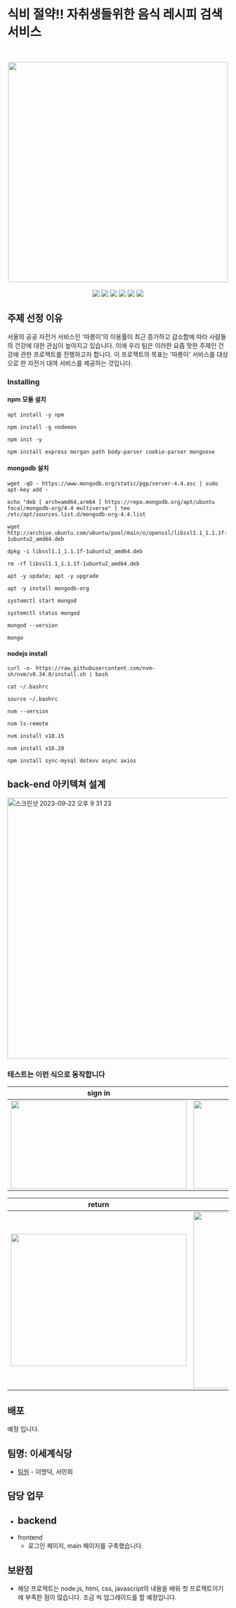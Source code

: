 # 식비 절약!! 자취생들위한 음식 레시피 검색 서비스

<br>
<p align="center">
<img width="500px" src="https://github.com/LeeMyungdeok/Recipe-provided-project/assets/115915362/c623c6fb-4475-4ea4-b7af-431b0073c758)">
<br><br>
<img src= "https://img.shields.io/badge/Javascript-F7DF1E?style=flat-square&logo=JavaScript&logoColor=white" />
<img src= "https://img.shields.io/badge/nodedotjs-339933?style=flat-square&logo=nodedotjs&logoColor=white" />
<img src= "https://img.shields.io/badge/mysql-4479A1?style=flat-square&logo=mysql&logoColor=white" />
<img src= "https://img.shields.io/badge/mongodb-47A248?style=flat-square&logo=mongodb&logoColor=white" />
<img src= "https://img.shields.io/badge/CSS3-1572B6?style=flat-square&logo=CSS3&logoColor=white" />
<img src= "https://img.shields.io/badge/inux-FCC624?style=flat-square&logo=linux&logoColor=white" />

<br>
</p>

## 주제 선정 이유

서울의 공공 자전거 서비스인 '따릉이'의 이용률이 최근 증가하고 감소함에 따라 사람들의 건강에 대한 관심이 높아지고 있습니다. 이에 우리 팀은 이러한 요즘 핫한 주제인 건강에 관한 프로젝트를 진행하고자 합니다. 이 프로젝트의 목표는 '따릉이' 서비스를 대상으로 한 자전거 대여 서비스를 제공하는 것입니다.

### Installing

#### npm 모듈 설치 

```
apt install -y npm
```
```
npm install -g nodemon
```
```
npm init -y
```
```
npm install express morgan path body-parser cookie-parser mongoose
```
#### mongodb 설치

```
wget -qO - https://www.mongodb.org/static/pgp/server-4.4.asc | sudo apt-key add -
```
```
echo "deb [ arch=amd64,arm64 ] https://repo.mongodb.org/apt/ubuntu focal/mongodb-org/4.4 multiverse" | tee /etc/apt/sources.list.d/mongodb-org-4.4.list
```
```
wget http://archive.ubuntu.com/ubuntu/pool/main/o/openssl/libssl1.1_1.1.1f-1ubuntu2_amd64.deb
```
```
dpkg -i libssl1.1_1.1.1f-1ubuntu2_amd64.deb
```
```
rm -rf libssl1.1_1.1.1f-1ubuntu2_amd64.deb
```
```
apt -y update; apt -y upgrade
```
```
apt -y install mongodb-org
```
```
systemctl start mongod
```
```
systemctl status mongod
```
```
mongod --version
```
```
mongo
```
#### nodejs install

```
curl -o- https://raw.githubusercontent.com/nvm-sh/nvm/v0.34.0/install.sh | bash
```
```
cat ~/.bashrc
```
```
source ~/.bashrc
```
```
nvm --version
```
```
nvm ls-remote
```
```
nvm install v18.15
```
```
nvm install v16.20
```
```
npm install sync-mysql dotevv async axios
```

## back-end 아키텍쳐 설계

<img width="592" alt="스크린샷 2023-09-22 오후 9 31 23" src="https://github.com/LeeMyungdeok/bike-rental-project/assets/115915362/4ac3590d-024c-4318-8427-0a00966efda1">

### 테스트는 이런 식으로 동작합니다
|                sign in              |                sign up               |
| :----------------------------------: | :----------------------------------: | 
| <img src='https://github.com/LeeMyungdeok/bike-rental-project/assets/115915362/d9b8fd6f-920d-4086-81b4-28481e60e383' width='400px' height='200px'>                                | <img src='https://github.com/LeeMyungdeok/bike-rental-project/assets/115915362/6f8f1f67-5432-4956-a45a-778daa9e633c' width='400px'  height='200px'>                                 |

|                return              |                rental               |
| :----------------------------------: | :----------------------------------: |
| <img src='https://github.com/LeeMyungdeok/bike-rental-project/assets/115915362/ffe5dd42-a87b-46f1-98b3-d673b25a15a4' width='400px' height='300px'>                                 | <img src='https://github.com/LeeMyungdeok/bike-rental-project/assets/115915362/d191e793-e651-4951-bdf1-7bbe480dac17' width='400px' height='400px'>                                 |







## 배포

예정 입니다.

## 팀명: 이세계식당

* [팀원](링크) - 이명덕, 서민희

## 담당 업무

- backend
  - 
- frontend
  - 로그인 페이지, main 페이지를 구축했습니다.
 
## 보완점

* 해당 프로젝트는 node.js, html, css, javascript의 내용을 배워 첫 프로젝트이기에 부족한 점이 많습니다. 조금 씩 업그레이드를 할 예정입니다.
